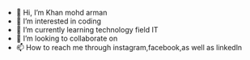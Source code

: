 - 👋 Hi, I’m Khan mohd arman
- 👀 I’m interested in coding
- 🌱 I’m currently learning technology field IT
- 💞️ I’m looking to collaborate on 
- 📫 How to reach me through instagram,facebook,as well as linkedln

<!---
Arman076/Arman076 is a ✨ special ✨ repository because its `README.md` (this file) appears on your GitHub profile.
You can click the Preview link to take a look at your changes.
--->
